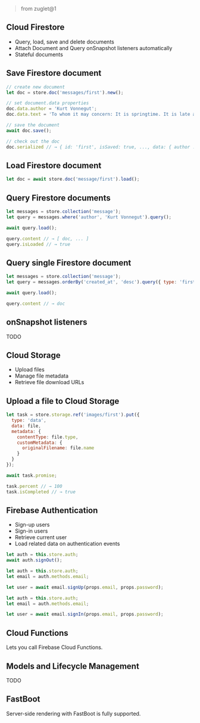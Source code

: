 > from zuglet@1

## Cloud Firestore

* Query, load, save and delete documents
* Attach Document and Query onSnapshot listeners automatically
* Stateful documents

## Save Firestore document

``` javascript
// create new document
let doc = store.doc('messages/first').new();

// set document.data properties
doc.data.author = 'Kurt Vonnegut';
doc.data.text = 'To whom it may concern: It is springtime. It is late afternoon.';

// save the document
await doc.save();

// check out the doc
doc.serialized // → { id: 'first', isSaved: true, ..., data: { author ...
```

## Load Firestore document

``` javascript
let doc = await store.doc('message/first').load();
```

## Query Firestore documents

``` javascript
let messages = store.collection('message');
let query = messages.where('author', 'Kurt Vonnegut').query();

await query.load();

query.content // → [ doc, ... ]
query.isLoaded // → true
```

## Query single Firestore document

``` javascript
let messages = store.collection('message');
let query = messages.orderBy('created_at', 'desc').query({ type: 'first' });

await query.load();

query.content // → doc
```

## onSnapshot listeners

TODO

## Cloud Storage

* Upload files
* Manage file metadata
* Retrieve file download URLs

## Upload a file to Cloud Storage

``` javascript
let task = store.storage.ref('images/first').put({
  type: 'data',
  data: file,
  metadata: {
    contentType: file.type,
    customMetadata: {
      originalFilename: file.name
    }
  }
});

await task.promise;

task.percent // → 100
task.isCompleted // → true
```

## Firebase Authentication

* Sign-up users
* Sign-in users
* Retrieve current user
* Load related data on authentication events

``` javascript
let auth = this.store.auth;
await auth.signOut();
```

``` javascript
let auth = this.store.auth;
let email = auth.methods.email;

let user = await email.signUp(props.email, props.password);
```

``` javascript
let auth = this.store.auth;
let email = auth.methods.email;

let user = await email.signIn(props.email, props.password);
```

## Cloud Functions

Lets you call Firebase Cloud Functions.

## Models and Lifecycle Management

TODO

## FastBoot

Server-side rendering with FastBoot is fully supported.